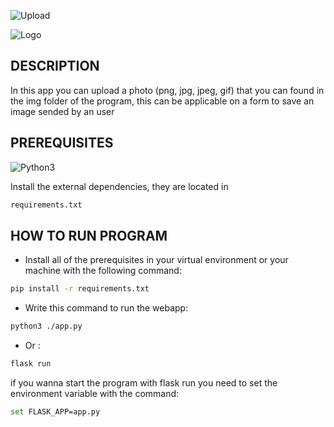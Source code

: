 ![Upload](https://cdn.discordapp.com/attachments/733391066136313879/1166760487967543367/FLASK_UPLOAD.png?ex=654ba961&is=65393461&hm=6bc3a9ee41e5a1d92fb3c159b0fa0fad694a31accbae8cdc906d7d8cd3006e82&)

![Logo](https://img.shields.io/badge/Created%20by-GabryWasTaken-green)
## DESCRIPTION
In this app you can upload a photo (png, jpg, jpeg, gif) that you can found in the img folder of the program, this can be applicable on a form to save an image sended by an user
## PREREQUISITES

![Python3](https://img.shields.io/badge/Install-Python%203%20or%20greater-blue?link=https%3A%2F%2Fwww.python.org%2Fdownloads%2F)

Install the external dependencies, they are located in
```bash
requirements.txt
```
## HOW TO RUN PROGRAM

* Install all of the prerequisites in your virtual environment or your machine with the following command:
```bash
pip install -r requirements.txt
```
* Write this command to run the webapp:
```bash
python3 ./app.py
``` 
* Or : 
```bash
flask run
``` 
if you wanna start the program with flask run you need to set the environment variable with the command:
```bash
set FLASK_APP=app.py
``` 
